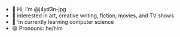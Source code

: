 - 👋 Hi, I’m @j4yd3n-jpg
- 👀 interested in art, creative writing, fiction, movies, and TV shows
- 🌱 ’m currently learning computer science
- 😄 Pronouns: he/him

<!---
j4yd3n-jpg/j4yd3n-jpg is a ✨ special ✨ repository because its `README.md` (this file) appears on your GitHub profile.
You can click the Preview link to take a look at your changes.
--->
